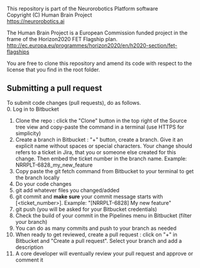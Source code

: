 This repository is part of the Neurorobotics Platform software  
Copyright (C) Human Brain Project  
https://neurorobotics.ai

The Human Brain Project is a European Commission funded project
in the frame of the Horizon2020 FET Flagship plan.  
http://ec.europa.eu/programmes/horizon2020/en/h2020-section/fet-flagships

You are free to clone this repository and amend its code with respect to
the license that you find in the root folder.

## Submitting a pull request

To submit code changes (pull requests), do as follows.  
0. Log in to Bitbucket  
1. Clone the repo : click the "Clone" button in the top right of the Source tree view and
   copy-paste the command in a terminal (use HTTPS for simplicity)  
2. Create a branch in Bitbucket : "+" button, create a branch. Give it an explicit name
   without spaces or special characters. Your change should refers to a ticket in Jira, that
   you or someone else created for this change. Then embed the ticket number in the branch
   name. Example: NRRPLT-6828_my_new_feature  
3. Copy paste the git fetch command from Bitbucket to your terminal to get the branch
   locally  
4. Do your code changes  
5. git add whatever files you changed/added  
6. git commit and **make sure** your commit message starts with [<ticket_number>].
   Example: "[NRRPLT-6828] My new feature"  
7. git push (you will be asked for your Bitbucket credentials)  
6. Check the build of your commit in the Pipelines menu in Bitbucket (filter your branch)  
7. You can do as many commits and push to your branch as needed  
8. When ready to get reviewed, create a pull request : click on "+" in Bitbucket and
   "Create a pull request". Select your branch and add a description  
9. A core developer will eventually review your pull request and approve or comment it  
